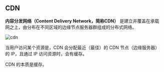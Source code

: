 ## CDN

**内容分发网络（Content Delivery Network，简称CDN）** 是建立并覆盖在承载网之上，由分布在不同区域的边缘节点服务器群组成的分布式网络。

![cdn](https://pic1.zhimg.com/80/v2-5ba76e77f05b030b5879177bd336928f_1440w.webp?source=1940ef5c)

当用户访问某个资源是，CDN 会分配最近（最佳）的 CDN 节点（边缘服务器）的 IP，且通过 IP 访问资源时，会有缓存。

CDN 的本质是缓存。